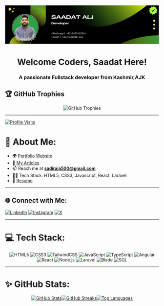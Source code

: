![logo](https://github.com/Place4you/Place4you/blob/main/Github%20Banner.jpg)
<h1 align="center">Welcome Coders, Saadat Here!</h1>
<h3 align="center">A passionate Fullstack developer from Kashmir,AJK</h3>

## 🏆 GitHub Trophies
<div align="center">
  <img src="https://github-trophies.vercel.app/?username=Place4you&column=6&margin-w=15&theme=gruvbox&no-bg=true&no-frame=true" alt="GitHub Trophies" />
</div>

---

[![Profile Visits](https://visitcount.itsvg.in/api?id=Place4you&icon=0&color=6C6E90)](https://visitcount.itsvg.in)

# 💫 About Me:
- 🌍 [Portfolio Website](https://bit.ly/3ubstLD)  
- 📝 [My Articles](https://bit.ly/3w5CqL6)  
- 📫 Reach me at **sadiraja500@gmail.com**  
- 🧑‍💻 Tech Stack: HTML5, CSS3, Javascript, React, Laravel  
- 📄 [Resume](https://bit.ly/3w68AGf)

---

## 🌐 Connect with Me:
[![LinkedIn](https://img.shields.io/badge/LinkedIn-0077B5?logo=linkedin&logoColor=white)](https://linkedin.com/in/saadatali786) 
[![Instagram](https://img.shields.io/badge/Instagram-E4405F?logo=instagram&logoColor=white)](https://instagram.com/sadi_raja786) 
[![X](https://img.shields.io/badge/X-1DA1F2?logo=x&logoColor=white)](https://x.com/sadi_raja1)

---

# 💻 Tech Stack:
<div align="center">
  <img src="https://img.shields.io/badge/HTML5-E34F26?style=for-the-badge&logo=html5&logoColor=white" alt="HTML5" />
  <img src="https://img.shields.io/badge/CSS3-1572B6?style=for-the-badge&logo=css3&logoColor=white" alt="CSS3" />
    <img src="https://img.shields.io/badge/TailwindCSS-38B2AC?style=for-the-badge&logo=tailwind-css&logoColor=white" alt="TailwindCSS" />

  <img src="https://img.shields.io/badge/JavaScript-F7DF1E?style=for-the-badge&logo=javascript&logoColor=black" alt="JavaScript" />
  <img src="https://img.shields.io/badge/TypeScript-007ACC?style=for-the-badge&logo=typescript&logoColor=white" alt="TypeScript" />
<img src="https://img.shields.io/badge/Angular-DD0031?style=for-the-badge&logo=angular&logoColor=white" alt="Angular" />

  <img src="https://img.shields.io/badge/React-61DAFB?style=for-the-badge&logo=react&logoColor=black" alt="React" />
  <img src="https://img.shields.io/badge/Node.js-339933?style=for-the-badge&logo=node-dot-js&logoColor=white" alt="Node.js" />
  <img src="https://img.shields.io/badge/Laravel-FF2D20?style=for-the-badge&logo=laravel&logoColor=white" alt="Laravel" />
  <img src="https://img.shields.io/badge/Blade-FF2D20?style=for-the-badge&logo=laravel&logoColor=white" alt="Blade" />
<img src="https://img.shields.io/badge/SQL-4479A1?style=for-the-badge&logo=MySQL&logoColor=white" alt="SQL" />


</div>

---

# ✨ GitHub Stats:
<div align="center" style="display: flex; justify-content: center; flex-wrap: wrap;">
  <a href="https://github.com/place4you">
    <img src="https://github-readme-stats.vercel.app/api?username=place4you&theme=vue-dark&hide_border=true&include_all_commits=true&count_private=true" width="48%" alt="GitHub Stats" />
  </a>
<a href="https://github.com/place4you">
  <img src="https://github-readme-streak-stats.herokuapp.com/?user=place4you&theme=vue-dark&hide_border=true&ring=FF4500&currStreakLabel=FF4500&fire=FF4500&currStreakNum=FF4500&sideNums=4CAF50&sideLabels=4CAF50" width="48%" alt="GitHub Streaks" />
</a>

  <a href="https://github.com/place4you">
    <img src="https://github-readme-stats.vercel.app/api/top-langs/?username=place4you&layout=compact&theme=vue-dark&hide_border=true" width="48%" alt="Top Languages" />
  </a>
</div>


